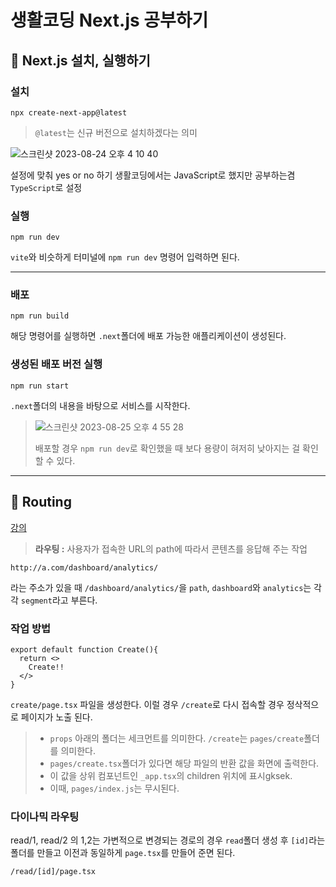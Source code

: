 # 생활코딩 Next.js 공부하기

## 📍 Next.js 설치, 실행하기

### 설치
```
npx create-next-app@latest
```

> `@latest`는 신규 버전으로 설치하겠다는 의미

![스크린샷 2023-08-24 오후 4 10 40](https://github.com/jieun419/NextJs_Study/assets/109754988/285a0e27-17f9-4dbd-b161-de93c30bbbb3)

설정에 맞춰 yes or no 하기 생활코딩에서는 JavaScript로 했지만 공부하는겸 `TypeScript`로 설정

### 실행
```
npm run dev
```
`vite`와 비슷하게 터미널에 `npm run dev` 명령어 입력하면 된다.

---

### 배포
```
npm run build
```
해당 명령어를 실행하면 `.next`폴더에 배포 가능한 애플리케이션이 생성된다.

### 생성된 배포 버전 실행
```
npm run start
```
`.next`폴더의 내용을 바탕으로 서비스를 시작한다.

>![스크린샷 2023-08-25 오후 4 55 28](https://github.com/jieun419/NextJs_Study/assets/109754988/6d178037-8291-4336-9d9f-6c12450dca4f)
>
>배포할 경우 `npm run dev`로 확인했을 때 보다 용량이 혀저히 낮아지는 걸 확인할 수 있다.


---
## 📍 Routing

<a href="https://opentutorials.org/course/5098/32350" target="_blank">강의<a>

>**라우팅 :** 사용자가 접속한 URL의 path에 따라서 콘텐츠를 응답해 주는 작업

```
http://a.com/dashboard/analytics/
```
라는 주소가 있을 때 `/dashboard/analytics/`을 `path`, 
`dashboard`와 `analytics`는 각각 `segment`라고 부른다.

### 작업 방법
```tsx
export default function Create(){
  return <>
    Create!!
  </>
}
```

`create/page.tsx` 파일을 생성한다.
이럴 경우 `/create`로 다시 접속할 경우 정삭적으로 페이지가 노출 된다.

> - `props` 아래의 폴더는 세크먼트를 의미한다. `/create`는 `pages/create`폴더를 의미한다.
> - `pages/create.tsx`폴더가 있다면 해당 파일의 반환 값을 화면에 출력한다.
> - 이 값을 상위 컴포넌트인 `_app.tsx`의 children 위치에 표시gksek.
> - 이때, `pages/index.js`는 무시된다.

### 다이나믹 라우팅

read/1, read/2 의 1,2는 가변적으로 변경되는 경로의 경우 `read`폴더 생성 후 
`[id]`라는 폴더를 만들고 이전과 동일하게 `page.tsx`를 만들어 준면 된다.
```
/read/[id]/page.tsx
```
